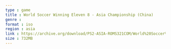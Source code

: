 ```yaml
---
type : game
title : World Soccer Winning Eleven 8 - Asia Championship (China)
genre : 
format : iso
region : asia
link : https://archive.org/download/PS2-ASIA-ROMS321COM/World%20Soccer%20Winning%20Eleven%208%20-%20Asia%20Championship%20%28China%29.7z
size : 732MB
---
```

